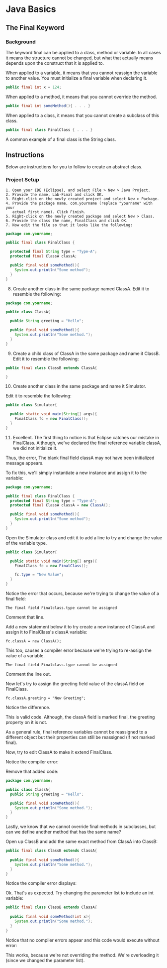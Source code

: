 # Java Basics

## The Final Keyword

### Background

The keyword final can be applied to a class, method or variable. In all cases
it means the structure cannot be changed, but what that actually means depends
upon the construct that it is applied to.
 
When applied to a variable, it means that you cannot reassign the variable to
another value. You must initialize a final variable when declaring it.

```java
public final int x = 124;
```

When applied to a method, it means that you cannot override the method.

```java
public final int someMethod(){ . . . }
```

When applied to a class, it means that you cannot create a subclass of this
class.

```java
public final class FinalClass { . . . }
```

A common example of a final class is the String class.
 
## Instructions

Below are instructions for you to follow to create an abstract class.

### Project Setup

    1. Open your IDE (Eclipse), and select File > New > Java Project. 
    2. Provide the name, Lab-Final and click OK. 
    3. Right-click on the newly created project and select New > Package.
    4. Provide the package name, com.yourname (replace "yourname" with your
       actual first name). Click Finish.
    5. Right-click on the newly created package and select New > Class.
    6. Provide the class the name, FinalClass and click OK.
    7. Now edit the file so that it looks like the following:

```java
package com.yourname;

public final class FinalClass {

  protected final String type = "Type-A";
  protected final ClassA classA;

  public final void someMethod(){ 
    System.out.println("Some method");
  }
}
```

8. Create another class in the same package named ClassA. Edit it to resemble
   the following:

```java
package com.yourname;

public class ClassA{

  public String greeting = "Hello";

  public final void someMethod(){
    System.out.println("Some method.");
  }
}
```

9. Create a child class of ClassA in the same package and name it ClassB. Edit
   it to resemble the following:

```java
public final class ClassB extends ClassA{

}
```

10. Create another class in the same package and name it Simulator.

Edit it to resemble the following:

```java
public class Simulator{

  public static void main(String[] args){
    FinalClass fc = new FinalClass();
  }
}
```

11. Excellent. The first thing to notice is that Eclipse catches our mistake in
    FinalClass. Although, we've declared the final reference variable classA,
    we did not initialize it.

Thus, the error, The blank final field classA may not have been initialized
message appears.

To fix this, we'll simply instantiate a new instance and assign it to the
variable:

```java
package com.yourname;

public final class FinalClass {
  protected final String type = "Type-A";
  protected final ClassA classA = new ClassA();

  public final void someMethod(){ 
    System.out.println("Some method");
  }
}
```

Open the Simulator class and edit it to add a line to try and change the value
of the variable type.

```java
public class Simulator{

  public static void main(String[] args){
    FinalClass fc = new FinalClass();

    fc.type = "New Value";
  }
}
```

Notice the error that occurs, because we're trying to change the value of a
final field:

```
The final field Finalclass.type cannot be assigned
```

Comment that line.

Add a new statement below it to try create a new instance of ClassA and assign
it to FinalClass's classA variable:

```
fc.classA = new ClassA();
```

This too, causes a compiler error because we're trying to re-assign the value
of a variable.
 
```
The final field Finalclass.type cannot be assigned
```

Comment the line out.

Now let's try to assign the greeting field value of the classA field on
FinalClass.

```
fc.classA.greeting = "New Greeting";
```

Notice the difference.

This is valid code. Although, the classA field is marked final, the greeting
property on it is not.

As a general rule, final reference variables cannot be reassigned to a
different object but their properties can still be reassigned (if not marked
final).

Now, try to edit ClassA to make it extend FinalClass.

Notice the compiler error:

Remove that added code:

```java
package com.yourname;

public class ClassA{
  public String greeting = "Hello";

  public final void someMethod(){
    System.out.println("Some method.");
  }
}
```

Lastly, we know that we cannot override final methods in subclasses, but can we
define another method that has the same name?

Open up ClassB and add the same exact method from ClassA into ClassB:

```java
public final class ClassB extends ClassA{
      
  public final void someMethod(){
    System.out.println("Some method.");
  }
}
```

Notice the compiler error displays:

 

Ok. That's as expected. Try changing the parameter list to include an int
variable:

```java
public final class ClassB extends ClassA{
    
  public final void someMethod(int x){
    System.out.println("Some method.");
  }
}
```

Notice that no compiler errors appear and this code would execute without
error:

This works, because we're not overriding the method. We're overloading it
(since we changed the parameter list).

